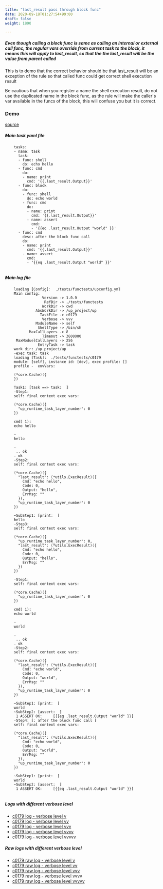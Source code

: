 ```yaml
---
title: "last_result pass through block func"
date: 2020-09-18T01:27:54+99:00
draft: false
weight: 1890

---
```


##### Even though calling a block func is same as calling an internal or external call func, the regular vars override from current task to the block, it means this will apply to last_result, so that the the last_result will be the value from parent called

This is to demo that the correct behavior should be that last_result will be an exception of the rule so that called func could get correct shell execution result

Be cautious that when you register a name the shell execution result, do not use the duplicated name in the block func, as the rule will make the caller's var available in the funcs of the block, this will confuse you but it is correct.


### Demo








[source](https://github.com/upcmd/up/blob/master/tests/functests/c0179.yml)

##### Main task yaml file
```
    tasks:
    - name: task
      task:
      - func: shell
        do: echo hello
      - func: cmd
        do:
        - name: print
          cmd: '{{.last_result.Output}}'
      - func: block
        do:
        - func: shell
          do: echo world
        - func: cmd
          do:
          - name: print
            cmd: '{{.last_result.Output}}'
          - name: assert
            cmd:
            - '{{eq .last_result.Output "world" }}'
      - func: cmd
        desc: after the block func call
        do:
        - name: print
          cmd: '{{.last_result.Output}}'
        - name: assert
          cmd:
          - '{{eq .last_result.Output "world" }}'
    
```
##### Main log file
```
    loading [Config]:  ./tests/functests/upconfig.yml
    Main config:
                 Version -> 1.0.0
                  RefDir -> ./tests/functests
                 WorkDir -> cwd
              AbsWorkDir -> /up_project/up
                TaskFile -> c0179
                 Verbose -> vvv
              ModuleName -> self
               ShellType -> /bin/sh
           MaxCallLayers -> 8
                 Timeout -> 3600000
     MaxModuelCallLayers -> 256
               EntryTask -> task
    work dir: /up_project/up
    -exec task: task
    loading [Task]:  ./tests/functests/c0179
    module: [self], instance id: [dev], exec profile: []
    profile -  envVars:
    
    (*core.Cache)({
    })
    
    Task1: [task ==> task:  ]
    -Step1:
    self: final context exec vars:
    
    (*core.Cache)({
      "up_runtime_task_layer_number": 0
    })
    
    cmd( 1):
    echo hello
    
    -
    hello
    
    -
     .. ok
    . ok
    -Step2:
    self: final context exec vars:
    
    (*core.Cache)({
      "last_result": (*utils.ExecResult)({
        Cmd: "echo hello",
        Code: 0,
        Output: "hello",
        ErrMsg: ""
      }),
      "up_runtime_task_layer_number": 0
    })
    
    ~SubStep1: [print:  ]
    hello
    -Step3:
    self: final context exec vars:
    
    (*core.Cache)({
      "up_runtime_task_layer_number": 0,
      "last_result": (*utils.ExecResult)({
        Cmd: "echo hello",
        Code: 0,
        Output: "hello",
        ErrMsg: ""
      })
    })
    
    -Step1:
    self: final context exec vars:
    
    (*core.Cache)({
      "up_runtime_task_layer_number": 0
    })
    
    cmd( 1):
    echo world
    
    -
    world
    
    -
     .. ok
    . ok
    -Step2:
    self: final context exec vars:
    
    (*core.Cache)({
      "last_result": (*utils.ExecResult)({
        Cmd: "echo world",
        Code: 0,
        Output: "world",
        ErrMsg: ""
      }),
      "up_runtime_task_layer_number": 0
    })
    
    ~SubStep1: [print:  ]
    world
    ~SubStep2: [assert:  ]
     1 ASSERT OK:     [{{eq .last_result.Output "world" }}]
    -Step4: [: after the block func call ]
    self: final context exec vars:
    
    (*core.Cache)({
      "last_result": (*utils.ExecResult)({
        Cmd: "echo world",
        Code: 0,
        Output: "world",
        ErrMsg: ""
      }),
      "up_runtime_task_layer_number": 0
    })
    
    ~SubStep1: [print:  ]
    world
    ~SubStep2: [assert:  ]
     1 ASSERT OK:     [{{eq .last_result.Output "world" }}]
    
```


##### Logs with different verbose level
* [c0179 log - verbose level v](../../logs/c0179_v)
* [c0179 log - verbose level vv](../../logs/c0179_vv)
* [c0179 log - verbose level vvv](../../logs/c0179_vvvv)
* [c0179 log - verbose level vvvv](../../logs/c0179_vvvv)
* [c0179 log - verbose level vvvvv](../../logs/c0179_vvvvv)

##### Raw logs with different verbose level
* [c0179 raw log - verbose level v](../../reflogs/c0179_v.log)
* [c0179 raw log - verbose level vv](../../reflogs/c0179_vv.log)
* [c0179 raw log - verbose level vvv](../../reflogs/c0179_vvv.log)
* [c0179 raw log - verbose level vvvv](../../reflogs/c0179_vvvv.log)
* [c0179 raw log - verbose level vvvvv](../../reflogs/c0179_vvvvv.log)








